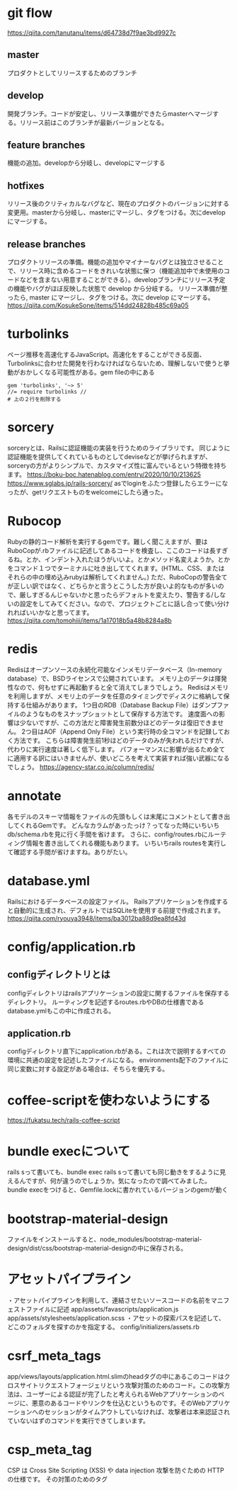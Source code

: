 # git flow
https://qiita.com/tanutanu/items/d64738d7f9ae3bd9927c
## master
プロダクトとしてリリースするためのブランチ
## develop
開発ブランチ。コードが安定し、リリース準備ができたらmasterへマージする。リリース前はこのブランチが最新バージョンとなる。
## feature branches
機能の追加。developから分岐し、developにマージする
## hotfixes
リリース後のクリティカルなバグなど、現在のプロダクトのバージョンに対する変更用。masterから分岐し、masterにマージし、タグをつける。次にdevelopにマージする。
## release branches
プロダクトリリースの準備。機能の追加やマイナーなバグとは独立させることで、リリース時に含めるコードをきれいな状態に保つ（機能追加中で未使用のコードなどを含まない用意することができる）。developブランチにリリース予定の機能やバグがほぼ反映した状態で develop から分岐する。 リリース準備が整ったら, master にマージし、タグをつける。次に develop にマージする。
https://qiita.com/KosukeSone/items/514dd24828b485c69a05

# turbolinks
ページ推移を高速化するJavaScript。高速化をすることができる反面、Turbolinksに合わせた開発を行わなければならないため、理解しないで使うと挙動がおかしくなる可能性がある。gem fileの中にある
```
gem 'turbolinks', '~> 5'
//= require turbolinks //
# 上の２行を削除する
```

# sorcery
sorceryとは、Railsに認証機能の実装を行うためのライブラリです。 同じように認証機能を提供してくれているものとしてdeviseなどが挙げられますが、sorceryの方がよりシンプルで、カスタマイズ性に富んでいるという特徴を持ちます。
https://boku-boc.hatenablog.com/entry/2020/10/10/213625
https://www.sglabs.jp/rails-sorcery/
asでloginをふたつ登録したらエラーになったが、getリクエストものをwelcomeにしたら通った。

# Rubocop
Rubyの静的コード解析を実行するgemです。難しく聞こえますが、要はRuboCopが.rbファイルに記述してあるコードを検査し、ここのコードは長すぎるね。とか、インデント入れたほうがいいよ。とかメソッド名変えようか。とかをコマンド１つでターミナルに吐き出しててくれます。(HTML、CSS、またはそれらの中の埋め込みrubyは解析してくれません。)
ただ、RuboCopの警告全てが正しい訳ではなく、どちらかと言うとこうした方が良いよ的なものが多いので、厳しすぎるんじゃないかと思ったらデフォルトを変えたり、警告する/しないの設定をしてみてください。なので、プロジェクトごとに話し合って使い分けれればいいかなと思ってます。
https://qiita.com/tomohiii/items/1a17018b5a48b8284a8b

# redis
Redisはオープンソースの永続化可能なインメモリデータベース（In-memory database）で、BSDライセンスで公開されています。
メモリ上のデータは揮発性なので、何もせずに再起動すると全て消えてしまうでしょう。
Redisはメモリを利用しますが、メモリ上のデータを任意のタイミングでディスクに格納して保持する仕組みがあります。
1つ目のRDB（Database Backup File）はダンプファイルのようなものをスナップショットとして保存する方法です。
速度面への影響は少ないですが、この方法だと障害発生前数分ほどのデータは復旧できません。
2つ目はAOF（Append Only File）という実行時の全コマンドを記録しておく方法です。
こちらは障害発生前1秒ほどのデータのみが失われるだけですが、代わりに実行速度は著しく低下します。
パフォーマンスに影響が出るため全てに適用する訳にはいきませんが、使いどころを考えて実装すれば強い武器になるでしょう。
https://agency-star.co.jp/column/redis/

# annotate
各モデルのスキーマ情報をファイルの先頭もしくは末尾にコメントとして書き出してくれるGemです。
どんなカラムがあったっけ？ってなった時にいちいちdb/schema.rbを見に行く手間を省けます。
さらに、config/routes.rbにルーティング情報を書き出してくれる機能もあります。
いちいちrails routesを実行して確認する手間が省けますね。ありがたい。

# database.yml
Railsにおけるデータベースの設定ファイル。
Railsアプリケーションを作成すると自動的に生成され、デフォルトではSQLiteを使用する前提で作成されます。
https://qiita.com/ryouya3948/items/ba3012ba88d9ea8fd43d

# config/application.rb
## configディレクトリとは
configディレクトリはrailsアプリケーションの設定に関するファイルを保存するディレクトリ。
ルーティングを記述するroutes.rbやDBの仕様書であるdatabase.ymlもこの中に作成される。
## application.rb
configディレクトリ直下にapplication.rbがある。これは次で説明するすべての環境に共通の設定を記述したファイルになる。
environments配下のファイルに同じ変数に対する設定がある場合は、そちらを優先する。

# coffee-scriptを使わないようにする
https://fukatsu.tech/rails-coffee-script

# bundle execについて
rails sって書いても、bundle exec rails sって書いても同じ動きをするように見えるんですが、何が違うのでしょうか。気になったので調べてみました。
bundle execをつけると、Gemfile.lockに書かれているバージョンのgemが動く

# bootstrap-material-design
ファイルをインストールすると、node_modules/bootstrap-material-design/dist/css/bootstrap-material-designの中に保存される。

# アセットパイプライン
・アセットパイプラインを利用して、連結させたいソースコードの名前をマニフェストファイルに記述
app/assets/favascripts/application.js
app/assets/stylesheets/application.scss
・アセットの探索パスを記述して、どこのフォルダを探すのかを指定する。
config/initializers/assets.rb

# csrf_meta_tags
app/views/layouts/application.html.slimのheadタグの中にあるこのコードはクロスサイトリクエストフォージェリという攻撃対策のためのコード。この攻撃方法は、ユーザーによる認証が完了したと考えられるWebアプリケーションのページに、悪意のあるコードやリンクを仕込むというものです。そのWebアプリケーションへのセッションがタイムアウトしていなければ、攻撃者は本来認証されていないはずのコマンドを実行できてしまいます。

# csp_meta_tag
CSP は Cross Site Scripting (XSS) や data injection 攻撃を防ぐための HTTP の仕様です。
その対策のためのタグ
